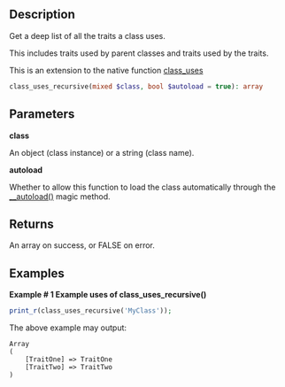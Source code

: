 ## Description

Get a deep list of all the traits a class uses.

This includes traits used by parent classes and traits used by the traits.

This is an extension to the native function [class_uses](https://www.php.net/manual/en/function.class-uses.php)

```php
class_uses_recursive(mixed $class, bool $autoload = true): array
```

## Parameters

**class**

An object (class instance) or a string (class name).

**autoload**

Whether to allow this function to load the class automatically through the [__autoload()](https://www.php.net/manual/en/function.autoload.php) magic method.

## Returns

An array on success, or FALSE on error.

## Examples

**Example # 1 Example uses of class_uses_recursive()**

```php
print_r(class_uses_recursive('MyClass'));
```

The above example may output:

```
Array
(
    [TraitOne] => TraitOne
    [TraitTwo] => TraitTwo
)
```
